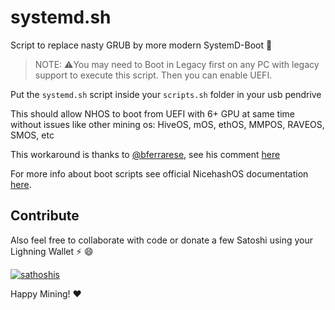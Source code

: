 # systemd.sh

Script to replace nasty GRUB by more modern SystemD-Boot 🚀

> NOTE: ⚠️You may need to Boot in Legacy first on any PC with legacy support to execute this script. Then you can enable UEFI.

Put the `systemd.sh` script inside your `scripts.sh` folder in your usb pendrive

This should allow NHOS to boot from UEFI with 6+ GPU at same time without issues like other mining os: HiveOS, mOS, ethOS, MMPOS, RAVEOS, SMOS, etc

This workaround is thanks to [@bferrarese](https://github.com/bferrarese), see his comment [here](https://github.com/nicehash/NHOS/issues/33#issuecomment-823379685)

For more info about boot scripts see official NicehashOS documentation [here](https://github.com/nicehash/NHOS/blob/master/nhos_boot_scripts.md).

## Contribute

Also feel free to collaborate with code or donate a few Satoshi using your Lighning Wallet ⚡ :smile:

[![sathoshis](https://img.shields.io/badge/Donate-Satoshi%20%E2%9A%A1-blueviolet)](https://totakaro.github.io/donate)

Happy Mining! :heart:
